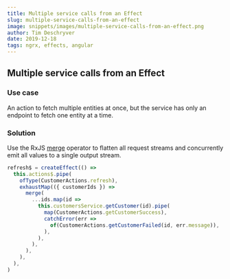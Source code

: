 ```yaml
---
title: Multiple service calls from an Effect
slug: multiple-service-calls-from-an-effect
image: snippets/images/multiple-service-calls-from-an-effect.png
author: Tim Deschryver
date: 2019-12-18
tags: ngrx, effects, angular
---
```


## Multiple service calls from an Effect

### Use case

An action to fetch multiple entities at once, but the service has only an endpoint to fetch one entity at a time.

### Solution

Use the RxJS [merge](https://rxjs-dev.firebaseapp.com/api/index/function/merge) operator to flatten all request streams and concurrently emit all values to a single output stream.

```ts
refresh$ = createEffect(() =>
  this.actions$.pipe(
    ofType(CustomerActions.refresh),
    exhaustMap(({ customerIds }) =>
      merge(
        ...ids.map(id =>
          this.customersService.getCustomer(id).pipe(
            map(CustomerActions.getCustomerSuccess),
            catchError(err =>
              of(CustomerActions.getCustomerFailed(id, err.message)),
            ),
          ),
        ),
      ),
    ),
  ),
)
```
